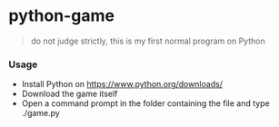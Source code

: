 # python-game
> do not judge strictly, this is my first normal program on Python
### Usage
- Install Python on https://www.python.org/downloads/
- Download the game itself
- Open a command prompt in the folder containing the file and type ./game.py
